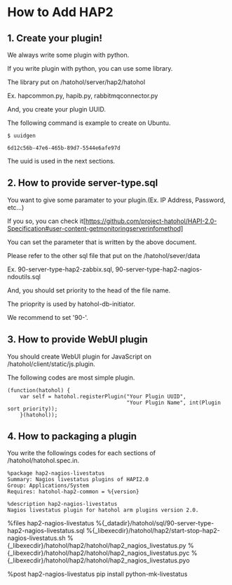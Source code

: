 How to Add HAP2
===============

## 1. Create your plugin!

We always write some plugin with python.

If you write plugin with python, you can use some library.

The library put on /hatohol/server/hap2/hatohol

Ex. hapcommon.py, hapib.py, rabbitmqconnector.py

And, you create your plugin UUID.

The following command is example to create on Ubuntu.

```
$ uuidgen

6d12c56b-47e6-465b-89d7-5544e6afe97d
```

The uuid is used in the next sections.

## 2. How to provide server-type.sql

You want to give some paramater to your plugin.(Ex. IP Address, Password, etc...)

If you so, you can check it[https://github.com/project-hatohol/HAPI-2.0-Specification#user-content-getmonitoringserverinfomethod]

You can set the parameter that is written by the above document.

Please refer to the other sql file that put on the /hatohol/sever/data

Ex. 90-server-type-hap2-zabbix.sql, 90-server-type-hap2-nagios-ndoutils.sql

And, you should set priority to the head of the file name.

The prioprity is used by hatohol-db-initiator.

We recommend to set '90-'.

## 3. How to provide WebUI plugin

You should create WebUI plugin for JavaScript on /hatohol/client/static/js.plugin.

The following codes are most simple plugin.

```
(function(hatohol) {
    var self = hatohol.registerPlugin("Your Plugin UUID",
                                      "Your Plugin Name", int(Plugin sort priority));
    }(hatohol));

```

## 4. How to packaging a plugin

You write the followings codes for each sections of /hatohol/hatohol.spec.in.


```
%package hap2-nagios-livestatus
Summary: Nagios livestatus plugins of HAPI2.0
Group: Applications/System
Requires: hatohol-hap2-common = %{version}
```

```
%description hap2-nagios-livestatus
Nagios livestatus plugin for hatohol arm plugins version 2.0.
```

%files hap2-nagios-livestatus
%{_datadir}/hatohol/sql/90-server-type-hap2-nagios-livestatus.sql
%{_libexecdir}/hatohol/hap2/start-stop-hap2-nagios-livestatus.sh
%{_libexecdir}/hatohol/hap2/hatohol/hap2_nagios_livestatus.py
%{_libexecdir}/hatohol/hap2/hatohol/hap2_nagios_livestatus.pyc
%{_libexecdir}/hatohol/hap2/hatohol/hap2_nagios_livestatus.pyo

%post hap2-nagios-livestatus
pip install python-mk-livestatus


